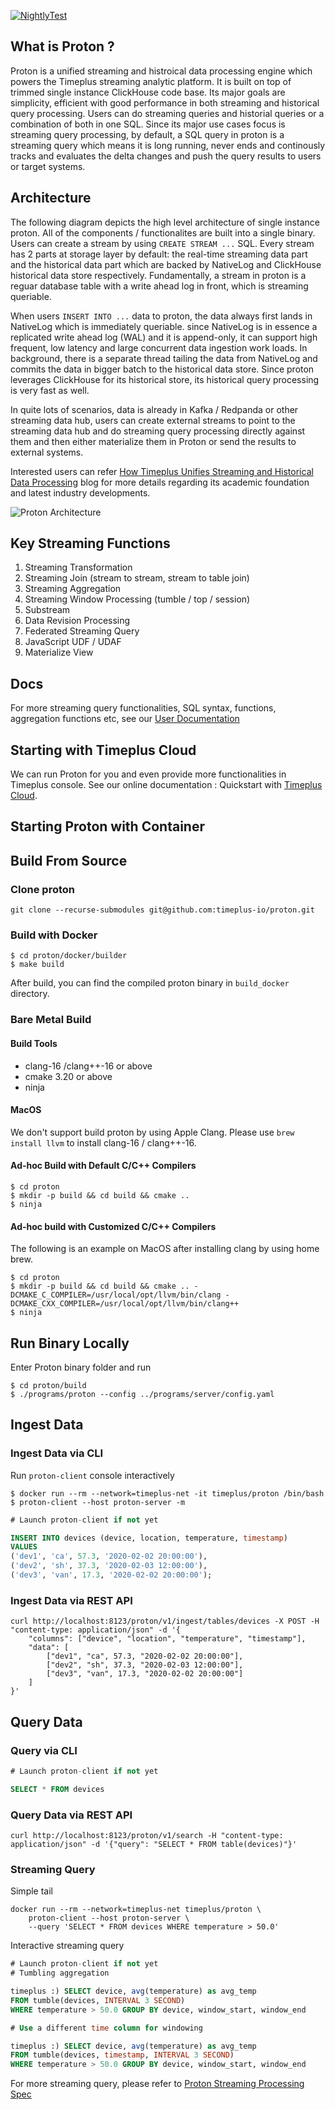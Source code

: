 [![NightlyTest](https://github.com/timeplus-io/proton/actions/workflows/nightly_test.yml/badge.svg?branch=develop)](https://github.com/timeplus-io/proton/actions/workflows/nightly_test.yml)

## What is Proton ?

Proton is a unified streaming and histroical data processing engine which powers the Timeplus streaming analytic platform. It is built on top of trimmed single instance ClickHouse code base. Its major goals are simplicity, efficient with good performance in both streaming and historical query processing. Users can do streaming queries and historial queries or a combination of both in one SQL. Since its major use cases focus is streaming query processing, by default, a SQL query in proton is a streaming query which means it is long running, never ends and continously tracks and evaluates the delta changes and push the query results to users or target systems.

## Architecture

The following diagram depicts the high level architecture of single instance proton. All of the components / functionalites are built into a single binary.
Users can create a stream by using `CREATE STREAM ...` SQL. Every stream has 2 parts at storage layer by default: the real-time streaming data part and the historical data part which
are backed by NativeLog and ClickHouse historical data store respectively. Fundamentally, a stream in proton is a reguar database table with a write ahead log in front, which is streaming queriable.

When users `INSERT INTO ...` data to proton, the data always first lands in NativeLog which is immediately queriable. since NativeLog is in essence a replicated write ahead log (WAL) and it is append-only, it
can support high frequent, low latency and large concurrent data ingestion work loads. In background, there is a separate thread tailing the data from NativeLog and commits the data in bigger batch
to the historical data store. Since proton leverages ClickHouse for its historical store, its historical query processing is very fast as well.

In quite lots of scenarios, data is already in Kafka / Redpanda or other streaming data hub, users can create external streams to point to the streaming data hub and do streaming query processing
directly against them and then either materialize them in Proton or send the results to external systems.

Interested users can refer [How Timeplus Unifies Streaming and Historical Data Processing](https://www.timeplus.com/post/unify-streaming-and-historical-data-processing) blog for more details regarding its academic foundation and latest industry developments.

![Proton Architecture](https://github.com/timeplus-io/proton/raw/develop/design/proton-high-level-arch.svg)

## Key Streaming Functions

1. Streaming Transformation
2. Streaming Join (stream to stream, stream to table join)
3. Streaming Aggregation
4. Streaming Window Processing (tumble / top / session)
5. Substream
6. Data Revision Processing
7. Federated Streaming Query
8. JavaScript UDF / UDAF
9. Materialize View

## Docs

For more streaming query functionalities, SQL syntax, functions, aggregation functions etc, see our [User Documentation](https://docs.timeplus.com/)

## Starting with Timeplus Cloud

We can run Proton for you and even provide more functionalities in Timeplus console. See our online documentation : Quickstart with [Timeplus Cloud]().

## Starting Proton with Container

## Build From Source

### Clone proton

```
git clone --recurse-submodules git@github.com:timeplus-io/proton.git
```

### Build with Docker

```
$ cd proton/docker/builder
$ make build
```

After build, you can find the compiled proton binary in `build_docker` directory.

### Bare Metal Build

#### Build Tools
- clang-16 /clang++-16 or above
- cmake 3.20 or above
- ninja

#### MacOS
We don't support build proton by using Apple Clang. Please use `brew install llvm` to install
clang-16 / clang++-16.

#### Ad-hoc Build with Default C/C++ Compilers

```
$ cd proton
$ mkdir -p build && cd build && cmake ..
$ ninja
```

#### Ad-hoc build with Customized C/C++ Compilers

The following is an example on MacOS after installing clang by using home brew.

```
$ cd proton
$ mkdir -p build && cd build && cmake .. -DCMAKE_C_COMPILER=/usr/local/opt/llvm/bin/clang -DCMAKE_CXX_COMPILER=/usr/local/opt/llvm/bin/clang++
$ ninja
```

## Run Binary Locally

Enter Proton binary folder and run

```
$ cd proton/build
$ ./programs/proton --config ../programs/server/config.yaml
```

## Ingest Data

### Ingest Data via CLI

Run `proton-client` console interactively
```shell
$ docker run --rm --network=timeplus-net -it timeplus/proton /bin/bash
$ proton-client --host proton-server -m
```

```sql
# Launch proton-client if not yet

INSERT INTO devices (device, location, temperature, timestamp)
VALUES
('dev1', 'ca', 57.3, '2020-02-02 20:00:00'),
('dev2', 'sh', 37.3, '2020-02-03 12:00:00'),
('dev3', 'van', 17.3, '2020-02-02 20:00:00');
```

### Ingest Data via REST API

```
curl http://localhost:8123/proton/v1/ingest/tables/devices -X POST -H "content-type: application/json" -d '{
    "columns": ["device", "location", "temperature", "timestamp"],
    "data": [
        ["dev1", "ca", 57.3, "2020-02-02 20:00:00"],
        ["dev2", "sh", 37.3, "2020-02-03 12:00:00"],
        ["dev3", "van", 17.3, "2020-02-02 20:00:00"]
    ]
}'
```

## Query Data

### Query via CLI

```sql
# Launch proton-client if not yet

SELECT * FROM devices
```

### Query Data via REST API

```
curl http://localhost:8123/proton/v1/search -H "content-type: application/json" -d '{"query": "SELECT * FROM table(devices)"}'
```

### Streaming Query

Simple tail

```
docker run --rm --network=timeplus-net timeplus/proton \
    proton-client --host proton-server \
    --query 'SELECT * FROM devices WHERE temperature > 50.0'
```

Interactive streaming query

```sql
# Launch proton-client if not yet
# Tumbling aggregation

timeplus :) SELECT device, avg(temperature) as avg_temp
FROM tumble(devices, INTERVAL 3 SECOND)
WHERE temperature > 50.0 GROUP BY device, window_start, window_end

# Use a different time column for windowing

timeplus :) SELECT device, avg(temperature) as avg_temp
FROM tumble(devices, timestamp, INTERVAL 3 SECOND)
WHERE temperature > 50.0 GROUP BY device, window_start, window_end
```

For more streaming query, please refer to [Proton Streaming Processing Spec](spec/streaming.md)
